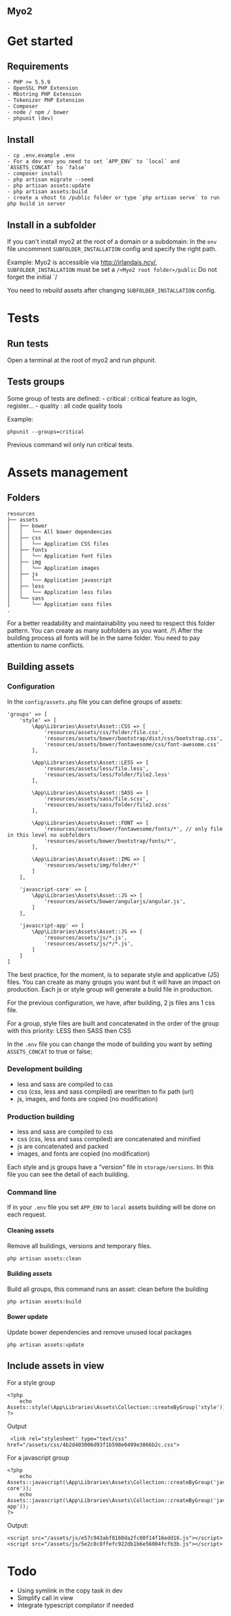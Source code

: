Myo2 
---------

# Get started

## Requirements

    - PHP >= 5.5.9
    - OpenSSL PHP Extension
    - Mbstring PHP Extension
    - Tokenizer PHP Extension
    - Composer
    - node / npm / bower
    - phpunit (dev)

## Install

    - cp .env.example .env
    - For a dev env you need to set `APP_ENV` to `local` and `ASSETS_CONCAT` to `false`
    - composer install
    - php artisan migrate --seed
    - php artisan assets:update
    - php artisan assets:build
    - create a vhost to /public folder or type `php artisan serve` to run php build in server

## Install in a subfolder

If you can't install myo2 at the root of a domain or a subdomain:
In the `env` file uncomment `SUBFOLDER_INSTALLATION` config and specify the right path. 

Example: Myo2 is accessible via http://irlandais.ncy/<Myo2 root folder>, `SUBFOLDER_INSTALLATION` must be set a `/<Myo2 root folder>/public`
Do not forget the initial `/


You need to rebuild assets after changing `SUBFOLDER_INSTALLATION` config.

# Tests
## Run tests
    
Open a terminal at the root of myo2 and run phpunit. 

## Tests groups

Some group of tests are defined:
    - critical : critical feature as login, register...
    - quality : all code quality tools

Example:

    phpunit --groups=critical

Previous command wil only run critical tests.

# Assets management
## Folders

    resources
    ├── assets
    │   ├── bower
    │   │   └── All bower dependencies
    │   ├── css
    │   │   └── Application CSS files
    │   ├── fonts
    │   │   └── Application font files
    │   ├── img
    │   │   └── Application images
    │   ├── js
    │   │   └── Application javascript
    │   ├── less
    │   │   └── Application less files
    │   └── sass
    │       └── Application sass files
    .

For a better readability and maintainability you need to respect this folder pattern. You can create as many subfolders as you want.
/!\ After the building process all fonts will be in the same folder. You need to pay attention to name conflicts.

## Building assets

### Configuration

In the `config/assets.php` file you can define groups of assets:



    'groups' => [
        'style' => [
            \App\Libraries\Assets\Asset::CSS => [
                'resources/assets/css/folder/file.css',
                'resources/assets/bower/bootstrap/dist/css/bootstrap.css',
                'resources/assets/bower/fontawesome/css/font-awesome.css'
            ],

            \App\Libraries\Assets\Asset::LESS => [
                'resources/assets/less/file.less',
                'resources/assets/less/folder/file2.less'
            ],

            \App\Libraries\Assets\Asset::SASS => [
                'resources/assets/sass/file.scss',
                'resources/assets/sass/folder/file2.scss'
            ],

            \App\Libraries\Assets\Asset::FONT => [
                'resources/assets/bower/fontawesome/fonts/*', // only file in this level no subfolders
                'resources/assets/bower/bootstrap/fonts/*',
            ],

            \App\Libraries\Assets\Asset::IMG => [
                'resources/assets/img/folder/*'
            ]
        ],

        'javascript-core' => [
            \App\Libraries\Assets\Asset::JS => [
                'resources/assets/bower/angularjs/angular.js',
            ]
        ],

        'javascript-app' => [
            \App\Libraries\Assets\Asset::JS => [
                'resources/assets/js/*.js',
                'resources/assets/js/*/*.js',
            ]
        ]
    ]


The best practice, for the moment, is to separate style and applicative (JS) files. You can create as many groups you want but it will have an impact on production.
Each js or style group will generate a build file in production.

For the previous configuration, we have, after building, 2 js files ans 1 css file.

For a group, style files are built and concatenated in the order of the group with this priority: LESS then SASS then CSS

In the `.env` file you can change the mode of building you want by setting `ASSETS_CONCAT` to true or false;

### Development building

- less and sass are compiled to css
- css (css, less and sass compiled) are rewritten to fix path (url)
- js, images, and fonts are copied (no modification)

### Production building

- less and sass are compiled to css
- css (css, less and sass compiled) are concatenated and minified
- js are concatenated and packed
- images, and fonts are copied (no modification)

Each style and js groups have a "version" file in `storage/versions`. In this file you can see the detail of each building.

### Command line

If in your `.env` file you set `APP_ENV` to `local` assets building will be done on each request.

#### Cleaning assets

Remove all buildings, versions and temporary files.

`php artisan assets:clean`

#### Building assets

Build all groups, this command runs an asset: clean before the building

`php artisan assets:build`

#### Bower update

Update bower dependencies and remove unused local packages

`php artisan assets:update`

## Include assets in view

For a style group

    <?php
        echo Assets::style(\App\Libraries\Assets\Collection::createByGroup('style'));
    ?>

Output


     <link rel="stylesheet" type="text/css" href="/assets/css/4b2d403006d93f1b598e0499e3866b2c.css">


For a javascript group

    <?php
        echo Assets::javascript(\App\Libraries\Assets\Collection::createByGroup('javascript-core'));
        echo Assets::javascript(\App\Libraries\Assets\Collection::createByGroup('javascript-app'));
    ?>

Output:

    <script src="/assets/js/e57c943abf8160da2fc80f14f16edd16.js"></script>
    <script src="/assets/js/5e2c8c8ffefc922db1b6e56004fcfb3b.js"></script>

# Todo

- Using symlink in the copy task in dev
- Simplify call in view
- Integrate typescript compilator if needed